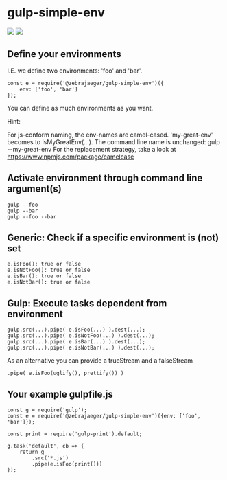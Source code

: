 # gulp-simple-env

![](https://badge.fury.io/js/%40zebrajaeger%2Fgulp-simple-env.svg)
![](https://img.shields.io/github/license/zebrajaeger/gulp-simple-env.svg?style=flat)

## Define your environments
I.E. we define two environments: 'foo' and 'bar'.

    const e = require('@zebrajaeger/gulp-simple-env')({
        env: ['foo', 'bar']
    });

You can define as much environments as you want.

Hint:

For js-conform naming, the env-names are camel-cased. 'my-great-env' becomes to isMyGreatEnv(...). 
The command line name is unchanged: gulp --my-great-env
For the replacement strategy, take a look at https://www.npmjs.com/package/camelcase 

## Activate environment through command line argument(s)

    gulp --foo
    gulp --bar
    gulp --foo --bar

## Generic: Check if a specific environment is (not) set

    e.isFoo(): true or false 
    e.isNotFoo(): true or false
    e.isBar(): true or false 
    e.isNotBar(): true or false

## Gulp: Execute tasks dependent from environment

    gulp.src(...).pipe( e.isFoo(...) ).dest(...);
    gulp.src(...).pipe( e.isNotFoo(...) ).dest(...);
    gulp.src(...).pipe( e.isBar(...) ).dest(...);
    gulp.src(...).pipe( e.isNotBar(...) ).dest(...);

As an alternative you can provide a trueStream and a falseStream

    .pipe( e.isFoo(uglify(), prettify()) )

## Your example gulpfile.js

    const g = require('gulp');
    const e = require('@zebrajaeger/gulp-simple-env')({env: ['foo', 'bar']});
    
    const print = require('gulp-print').default;
    
    g.task('default', cb => {
        return g
            .src('*.js')
            .pipe(e.isFoo(print()))
    });

 